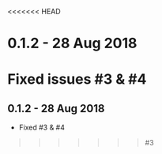 <<<<<<< HEAD
# 0.1.2 - 28 Aug 2018
Fixed issues #3 & #4
=======
## 0.1.2 - 28 Aug 2018
- Fixed #3 & #4
>>>>>>> #3
